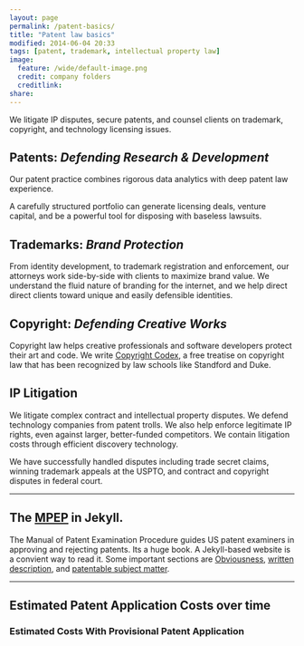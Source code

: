 ```yaml
---
layout: page
permalink: /patent-basics/
title: "Patent law basics"
modified: 2014-06-04 20:33
tags: [patent, trademark, intellectual property law]
image:
  feature: /wide/default-image.png
  credit: company folders 
  creditlink: 
share: 
---
```




We litigate IP disputes, secure patents, and counsel clients on trademark, copyright, and technology licensing issues.

## Patents:  <em>Defending Research & Development</em>

Our patent practice combines rigorous data analytics with deep patent law experience.

A carefully structured portfolio can generate licensing deals, venture capital, and be a powerful tool for disposing with baseless lawsuits.

## Trademarks:  <em>Brand Protection</em>

From identity development, to trademark registration and enforcement, our attorneys work side-by-side with clients to maximize brand value. We understand the fluid nature of branding for the internet, and we help direct  direct clients toward unique and easily defensible identities.

## Copyright:  <em>Defending Creative Works</em>

Copyright law helps creative professionals and software developers protect their art and code. We write <a href="http://www.copyrightcodex.com/">Copyright Codex</a>, a free treatise on copyright law that has been recognized by law schools like Standford and Duke. 
        
## IP Litigation

We litigate complex contract and intellectual property disputes. We defend technology companies from patent trolls. We also help enforce legitimate IP rights, even against larger, better-funded competitors. We contain litigation costs through efficient discovery technology. 

We have successfully handled disputes including trade secret claims, winning trademark appeals at the USPTO, and contract and copyright disputes in federal court.


- - -

## The [MPEP](../MPEP/index.html) in Jekyll. 
The Manual of Patent Examination Procedure guides US patent examiners in approving and rejecting patents. Its a huge book. A Jekyll-based website is a convient way to read it. 
Some important sections are [Obviousness](../MPEP/s2141.html), [written description](../MPEP/s2163.html), and [patentable subject matter](../MPEP/s2106.html).


- - - 

## Estimated Patent Application Costs over time

### Estimated Costs With Provisional Patent Application

<script type="text/javascript" src="//ajax.googleapis.com/ajax/static/modules/gviz/1.0/chart.js">
{"dataSourceUrl":"//docs.google.com/a/adlervermillion.com/spreadsheet/tq?key=0AiQditI0jFUidF9Lanl4V3RBLWx6U2FRSnBuSkdQREE&transpose=0&headers=1&merge=COLS&range=A1%3AA13%2CB1%3AB13%2CF1%3AF13&gid=0&pub=1","options":{"titleTextStyle":{"bold":true,"color":"#6d9eeb","fontSize":"14"},"series":{"0":{"errorBars":{"errorType":"none","magnitude":30},"color":"#6d9eeb","pointSize":0,"lineWidth":2,"annotations":{"textStyle":{"color":null,"fontSize":"12"}},"areaOpacity":"0"},"4":{"hasAnnotations":true}},"fontName":"Arial","legendTextStyle":{"color":"#434343","fontSize":12},"animation":{"duration":0},"width":980,"hAxis":{"titleTextStyle":{"bold":true,"color":"#999999","italic":true,"fontSize":"14"},"title":"Years 0 - 3","useFormatFromData":true,"slantedTextAngle":30,"slantedText":true,"minValue":null,"viewWindowMode":null,"textStyle":{"color":"#999999","fontSize":"14"},"viewWindow":null,"maxValue":null},"chartArea":{"height":"","width":"","left":"","top":""},"vAxes":[{"title":"","useFormatFromData":true,"minValue":0,"viewWindowMode":"explicit","textStyle":{"color":"#999999","fontSize":"14"},"logScale":false,"viewWindow":{"max":15000,"min":0},"maxValue":15000},{"useFormatFromData":true,"minValue":null,"logScale":false,"viewWindow":{"max":null,"min":null},"maxValue":null}],"title":"Adler Vermillion: Estimated Patent App Costs with Provisional","booleanRole":"certainty","height":540,"domainAxis":{"direction":1},"legend":"in","focusTarget":"series","annotations":{"domain":{"style":"line","textStyle":{"color":"#b7b7b7","fontSize":"12"},"stemColor":"#efefef"}},"isStacked":false,"tooltip":{"trigger":"none"}},"state":{},"view":{"columns":[0,{"label":"Title","properties":{"role":"annotation"},"sourceColumn":1},2]},"isDefaultVisualization":true,"chartType":"AreaChart","chartName":"Chart 1"}
</script>

